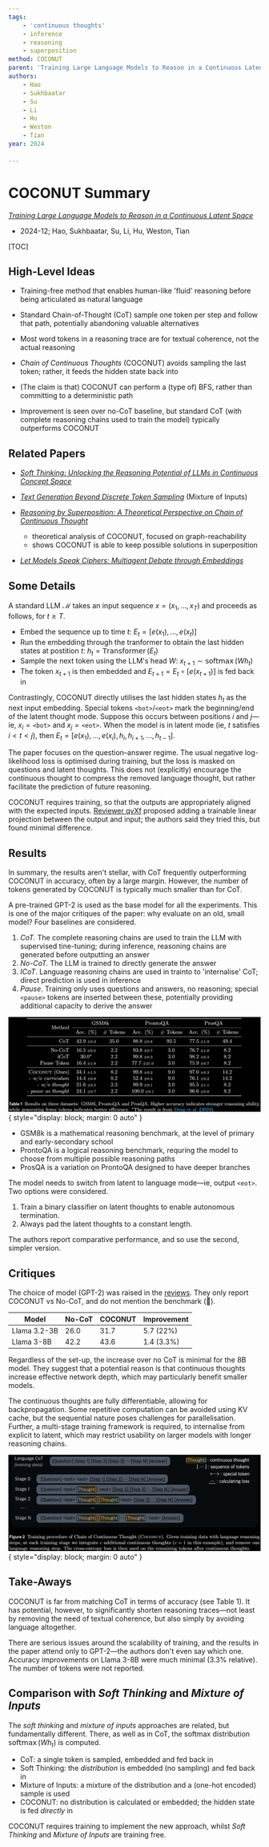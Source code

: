 ```yaml
---
tags:
    - 'continuous thoughts'
    - inference
    - reasoning
    - superposition
method: COCONUT
parent: 'Training Large Language Models to Reason in a Continuous Latent Space'
authors:
    - Hao
    - Sukhbaatar
    - Su
    - Li
    - Hu
    - Weston
    - Tian
year: 2024

---
```

# COCONUT Summary

[*Training Large Language Models to Reason in a Continuous Latent Space*](https://arxiv.org/abs/2412.06769)

-   2024-12; Hao, Sukhbaatar, Su, Li, Hu, Weston, Tian

[TOC]

## High-Level Ideas

-   Training-free method that enables human-like 'fluid' reasoning before being articulated as natural language

-   Standard Chain-of-Thought (CoT) sample one token per step and follow that path, potentially abandoning valuable alternatives

-   Most word tokens in a reasoning trace are for textual coherence, not the actual reasoning

-   *Chain of Continuous Thoughts* (COCONUT) avoids sampling the last token; rather, it feeds the hidden state back into

-   (The claim is that) COCONUT can perform a (type of) BFS, rather than committing to a deterministic path

-   Improvement is seen over no-CoT baseline, but standard CoT (with complete reasoning chains used to train the model) typically outperforms COCONUT

## Related Papers

-   [*Soft Thinking: Unlocking the Reasoning Potential of LLMs in Continuous Concept Space*](http://arxiv.org/abs/2505.15778)

-   [*Text Generation Beyond Discrete Token Sampling*](https://arxiv.org/abs/2505.14827) (Mixture of Inputs)

-   [*Reasoning by Superposition: A Theoretical Perspective on Chain of Continuous Thought*](http://arxiv.org/abs/2505.12514)
    -   theoretical analysis of COCONUT, focused on graph-reachability
    -   shows COCONUT is able to keep possible solutions in superposition

-   [*Let Models Speak Ciphers: Multiagent Debate through Embeddings*](http://arxiv.org/abs/2310.06272)


## Some Details

A standard LLM $\mathcal M$ takes an input sequence $x = (x_1, ..., x_T)$ and proceeds as follows, for $t \ge T$.

-   Embed the sequence up to time $t$: $E_t = [e(x_1), ..., e(x_t)]$
-   Run the embedding through the tranformer to obtain the last hidden states at postition $t$: $h_t = \mathop{\mathsf{Transformer}}(E_t)$
-   Sample the next token using the LLM's head $W$: $x_{t+1} \sim \mathop{\mathsf{softmax}}(W h_t)$
-   The token $x_{t+1}$ is then embedded and $E_{t+1} = E_t \circ [e(x_{t+1})]$ is fed back in

Contrastingly, COCONUT directly utilises the last hidden states $h_t$ as the next input embedding. Special tokens `<bot>`/`<eot>` mark the beginning/end of the latent thought mode. Suppose this occurs between positions $i$ and $j$—ie, $x_i = \texttt{<bot>}$ and $x_j = \texttt{<eot>}$. When the model is in latent mode (ie, $t$ satisfies $i < t < j$), then $E_t = [e(x_1), ..., e(x_i), h_i, h_{i+1}, ..., h_{t-1}]$.

The paper focuses on the question–answer regime. The usual negative log-likelihood loss is optimised during training, but the loss is masked on questions and latent thoughts. This does not (explicitly) encourage the continuous thought to compress the removed language thought, but rather facilitate the prediction of future reasoning.

COCONUT requires training, so that the outputs are appropriately aligned with the expected inputs. [Reviewer qvXf](https://openreview.net/forum?id=tG4SgayTtk&noteId=mGtiMqDgqU) proposed adding a trainable linear projection between the output and input; the authors said they tried this, but found minimal difference.

## Results

In summary, the results aren't stellar, with CoT frequently outperforming COCONUT in accuracy, often by a large margin. However, the number of tokens generated by COCONUT is typically much smaller than for CoT.

A pre-trained GPT-2 is used as the base model for all the experiments. This is one of the major critiques of the paper: why evaluate on an old, small model? Four baselines are considered.

1.  *CoT.* The complete reasoning chains are used to train the LLM with supervised tine-tuning; during inference, reasoning chains are generated before outputting an answer
2.  *No-CoT.* The LLM is trained to directly generate the answer
3.  *ICoT*. Language reasoning chains are used in trainto to 'internalise' CoT; direct prediction is used in inference
4.  *Pause*. Training only uses questions and answers, no reasoning; special `<pause>` tokens are inserted between these, potentially providing additional capacity to derive the answer

![evaluation table](attachments/COCONUT%20-%20Evaluation.png){ style="display: block; margin: 0 auto" }

-   GSM8k is a mathematical reasoning benchmark, at the level of primary and early-secondary school
-   ProntoQA is a logical reasoning benchmark, requring the model to choose from multiple possible reasoning paths
-   ProsQA is a variation on ProntoQA designed to have deeper branches

The model needs to switch from latent to language mode—ie, output `<eot>`. Two options were considered.

1.  Train a binary classifier on latent thoughts to enable autonomous termination.
2.  Always pad the latent thoughts to a constant length.

The authors report comparative performance, and so use the second, simpler version.


## Critiques

The choice of model (GPT-2) was raised in the [reviews](https://openreview.net/forum?id=tG4SgayTtk). They only report COCONUT vs No-CoT, and do not mention the benchmark (🤦).

| Model        | No-CoT | COCONUT | Improvement |
| ------------ | ------ | ------- | ----------- |
| Llama 3.2-3B | 26.0 | 31.7 | 5.7 (22%) |
| Llama 3-8B   | 42.2 | 43.6 | 1.4 (3.3%) |

Regardless of the set-up, the increase over no CoT is minimal for the 8B model. They suggest that a potential reason is that continuous thoughts increase effective network depth, which may particularly benefit smaller models.

The continuous thoughts are fully differentiable, allowing for backpropagation. Some repetitive computation can be avoided using KV cache, but the sequential nature poses challenges for parallelisation. Further, a multi-stage training framework is required, to internalise from explicit to latent, which may restrict usability on larger models with longer reasoning chains.

![training procedure](attachments/COCONUT%20-%20Training.png){ style="display: block; margin: 0 auto" }


## Take-Aways

COCONUT is far from matching CoT in terms of accuracy (see Table 1). It has potential, however, to significantly shorten reasoning traces—not least by removing the need of textual coherence, but also simply by avoiding language altogether.

There are serious issues around the scalability of training, and the results in the paper attend only to GPT-2—the authors don't even say which one. Accuracy improvements on Llama 3-8B were much minimal (3.3% relative). The number of tokens were not reported.


## Comparison with *Soft Thinking* and *Mixture of Inputs*

The *soft thinking* and *mixture of inputs* approaches are related, but fundamentally different. There, as well as in CoT, the softmax distribution $\mathop{\mathsf{softmax}}(W h_t)$ is computed.

-   CoT: a single token is sampled, embedded and fed back in
-   Soft Thinking: the *distribution* is embedded (no sampling) and fed back in
-   Mixture of Inputs: a mixture of the distribution and a (one-hot encoded) sample is used
-   COCONUT: no distribution is calculated or embedded; the hidden state is fed *directly* in

COCONUT requires training to implement the new approach, whilst *Soft Thinking* and *Mixture of Inputs* are training free.